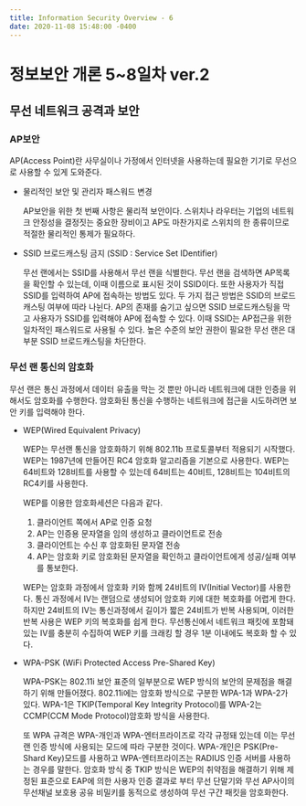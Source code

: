 ```yaml
---
title: Information Security Overview - 6
date: 2020-11-08 15:48:00 -0400
---
```


# 정보보안 개론 5~8일차 ver.2
## 무선 네트워크 공격과 보안
### AP보안
AP(Access Point)란 사무실이나 가정에서 인터넷을 사용하는데 필요한 기기로 무선으로 사용할 수 있게 도와준다.

- 물리적인 보안 및 관리자 패스워드 변경
  
  AP보안을 위한 첫 번째 사항은 물리적 보안이다. 스위치나 라우터는 기업의 네트워크 안정성을 결정짓는 중요한 장비이고 AP도 마찬가지로 스위치의 한 종류이므로
  적절한 물리적인 통제가 필요하다.
  
- SSID 브로드캐스팅 금지 (SSID : Service Set IDentifier)

  무선 랜에서는 SSID를 사용해서 무선 랜을 식별한다. 무선 랜을 검색하면 AP목록을 확인할 수 있는데, 이때 이름으로 표시된 것이 SSID이다.
  또한 사용자가 직접 SSID를 입력하여 AP에 접속하는 방법도 있다. 두 가지 접근 방법은 SSID의 브로드캐스팅 여부에 따라 나뉜다. AP의 존재를 숨기고 싶으면
  SSID 브로드캐스팅을 막고 사용자가 SSID를 입력해야 AP에 접속할 수 있다. 이때 SSID는 AP접근을 위한 일차적인 패스워드로 사용될 수 있다.
  높은 수준의 보안 권한이 필요한 무선 랜은 대부분 SSID 브로드캐스팅을 차단한다.
  
### 무선 랜 통신의 암호화
무선 랜은 통신 과정에서 데이터 유출을 막는 것 뿐만 아니라 네트워크에 대한 인증을 위해서도 암호화를 수행한다.
암호화된 통신을 수행하는 네트워크에 접근을 시도하려면 보안 키를 입력해야 한다.

- WEP(Wired Equivalent Privacy)
  
  WEP는 무선랜 통신을 암호화하기 위해 802.11b 프로토콜부터 적용되기 시작했다. WEP는 1987년에 만들어진 RC4 암호화 알고리즘을 기본으로 사용한다.
  WEP는 64비트와 128비트를 사용할 수 있는데 64비트는 40비트, 128비트는 104비트의 RC4키를 사용한다.
  
  WEP를 이용한 암호화세션은 다음과 같다.
  
  1. 클라이언트 쪽에서 AP로 인증 요청
  2. AP는 인증용 문자열을 임의 생성하고 클라이언트로 전송
  3. 클라이언트는 수신 후 암호화된 문자열 전송
  4. AP는 암호화 키로 암호화된 문자열을 확인하고 클라이언트에게 성공/실패 여부를 통보한다.
  
  WEP는 암호화 과정에서 암호화 키와 함께 24비트의 IV(Initial Vector)를 사용한다. 통신 과정에서 IV는 랜덤으로 생성되어 암호화 키에 대한 복호화를 어렵게 한다.
  하지만 24비트의 IV는 통신과정에서 길이가 짧은 24비트가 반복 사용되며, 이러한 반복 사용은 WEP 키의 복호화를 쉽게 한다.
  무선통신에서 네트워크 패킷에 포함돼있는 IV를 충분히 수집하여 WEP 키를 크래킹 할 경우 1분 이내에도 복호화 할 수 있다.
  
- WPA-PSK (WiFi Protected Access Pre-Shared Key)

  WPA-PSK는 802.11i 보안 표준의 일부분으로 WEP 방식의 보안의 문제점을 해결하기 위해 만들어졌다.
  802.11i에는 암호화 방식으로 구분한 WPA-1과 WPA-2가 있다. WPA-1은 TKIP(Temporal Key Integrity Protocol)를 WPA-2는 CCMP(CCM Mode Protocol)암호화 방식을 사용한다.
  
  또 WPA 규격은 WPA-개인과 WPA-엔터프라이즈로 각각 규정돼 있는데 이는 무선랜 인증 방식에 사용되는 모드에 따라 구분한 것이다.
  WPA-개인은 PSK(Pre-Shard Key)모드를 사용하고 WPA-엔터프라이즈는 RADIUS 인증 서버를 사용하는 경우를 말한다.
  암호화 방식 중 TKIP 방식은 WEP의 취약점을 해결하기 위해 제정된 표준으로 EAP에 의한 사용자 인증 결과로 부터 무선 단말기와 무선 AP사이의 무선채널 보호용
  공유 비밀키를 동적으로 생성하여 무선 구간 패킷을 암호화한다.

  
